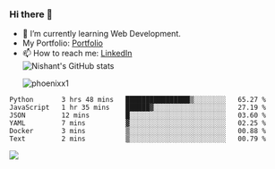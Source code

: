 ### Hi there 👋

<!--
**phoenixx1/phoenixx1** is a ✨ _special_ ✨ repository because its `README.md` (this file) appears on your GitHub profile.

Here are some ideas to get you started:

- 🔭 I’m currently working on ...
- 🌱 I’m currently learning ...
- 👯 I’m looking to collaborate on ...
- 🤔 I’m looking for help with ...
- 💬 Ask me about ...
- 📫 How to reach me: ...
- 😄 Pronouns: ...
- ⚡ Fun fact: ...
-->
- 🌱 I’m currently learning Web Development.
- My Portfolio: [Portfolio](https://phoenixx1.github.io/)
- 📫 How to reach me: [LinkedIn](https://www.linkedin.com/in/nishant-saxena-2609/)  
![Nishant's GitHub stats](https://github-readme-stats.vercel.app/api?username=phoenixx1&count_private=true)<p><img align="center" src="https://github-readme-streak-stats.herokuapp.com/?user=phoenixx1&" alt="phoenixx1" /></p>  
<!--START_SECTION:waka-->

```text
Python       3 hrs 48 mins   ████████████████▒░░░░░░░░   65.27 %
JavaScript   1 hr 35 mins    ██████▓░░░░░░░░░░░░░░░░░░   27.19 %
JSON         12 mins         █░░░░░░░░░░░░░░░░░░░░░░░░   03.60 %
YAML         7 mins          ▓░░░░░░░░░░░░░░░░░░░░░░░░   02.25 %
Docker       3 mins          ▒░░░░░░░░░░░░░░░░░░░░░░░░   00.88 %
Text         2 mins          ▒░░░░░░░░░░░░░░░░░░░░░░░░   00.79 %
```

<!--END_SECTION:waka-->

![](https://komarev.com/ghpvc/?username=phoenixx1&style=plastic)

<!-- ![Visitor Count](https://profile-counter.glitch.me/phoenixx1/count.svg) -->
